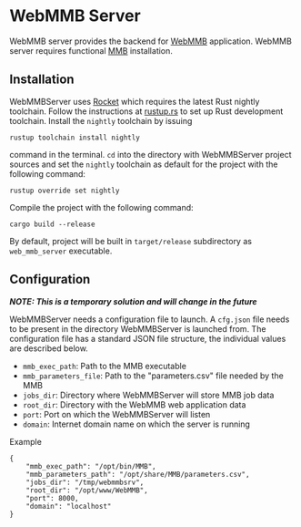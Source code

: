 # WebMMB Server

WebMMB server provides the backend for [WebMMB](https://github.com/MadCatX/WebMMB) application. WebMMB server requires functional [MMB](https://github.com/samuelflores/MMB) installation.

## Installation
WebMMBServer uses [Rocket](https://rocket.rs/) which requires the latest Rust nightly toolchain. Follow the instructions at [rustup.rs](https://rustup.rs/) to set up Rust development toolchain. Install the `nightly` toolchain by issuing

    rustup toolchain install nightly

command in the terminal. `cd` into the directory with WebMMBServer project sources and set the `nightly` toolchain as default for the project with the following command:

    rustup override set nightly

Compile the project with the following command:

    cargo build --release

By default, project will be built in `target/release` subdirectory as `web_mmb_server` executable.

## Configuration

___NOTE: This is a temporary solution and will change in the future___

WebMMBServer needs a configuration file to launch. A `cfg.json` file needs to be present in the directory WebMMBServer is launched from. The configuration file has a standard JSON file structure, the individual values are described below.

* `mmb_exec_path`: Path to the MMB executable
* `mmb_parameters_file`: Path to the "parameters.csv" file needed by the MMB
* `jobs_dir`: Directory where WebMMBServer will store MMB job data
* `root_dir`: Directory with the WebMMB web application data
* `port`: Port on which the WebMMBServer will listen
* `domain`: Internet domain name on which the server is running

Example

    {
        "mmb_exec_path": "/opt/bin/MMB",
        "mmb_parameters_path": "/opt/share/MMB/parameters.csv",
        "jobs_dir": "/tmp/webmmbsrv",
        "root_dir": "/opt/www/WebMMB",
        "port": 8000,
        "domain": "localhost"
    }
